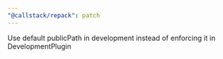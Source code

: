 ```yaml
---
"@callstack/repack": patch
---
```


Use default publicPath in development instead of enforcing it in DevelopmentPlugin
